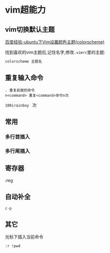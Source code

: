 # vim超能力

## vim切换默认主题

[百度经验-ubuntu下Vim设置颜色主题(colorscheme)](http://jingyan.baidu.com/article/ab69b270a0a32d2ca7189f35.html)


找到喜欢的vim主题后,记住名字,修改`.vimrc`里的主题:

```sh
colorscheme 主题名
```

## 重复输入命令

```
. 重复前面的命令
n<command> 重复<command>命令n次
```

`100irainboy ` 次


## 常用

### 多行首插入

### 多行尾插入


## 寄存器

:reg

## 自动补全

```
c-p
```

## 其它

光标下插入当前命令
```sh
:r !pwd
```
